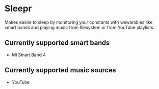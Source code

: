 # Sleepr

Makes easier to sleep by monitoring your constants with wewarables like smart bands and playing music from filesystem or from YouTube playlists.

## Currently supported smart bands
  * Mi Smart Band 4

## Currently supported music sources
  * YouTube
